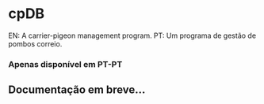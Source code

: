 # cpDB
EN: A carrier-pigeon management program.
PT: Um programa de gestão de pombos correio.

### Apenas disponível em PT-PT

## Documentação em breve...
